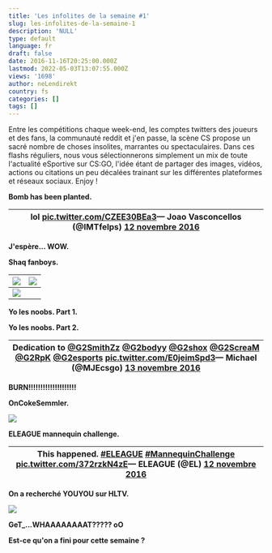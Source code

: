 ```yaml
---
title: 'Les infolites de la semaine #1'
slug: les-infolites-de-la-semaine-1
description: 'NULL'
type: default
language: fr
draft: false
date: 2016-11-16T20:25:00.000Z
lastmod: 2022-05-03T13:07:55.000Z
views: '1698'
author: neLendirekt
country: fs
categories: []
tags: []
---
```

Entre les compétitions chaque week-end, les comptes twitters des joueurs et des fans, la communauté reddit et j'en passe, la scène CS propose un sacré nombre de choses insolites, marrantes ou spectaculaires. Dans ces flashs réguliers, nous vous sélectionnerons simplement un mix de toute l'actualité eSportive sur CS:GO, l'idée étant de partager des images, vidéos, actions ou citations un peu décalées trainant sur les différentes plateformes et réseaux sociaux. Enjoy !

**Bomb has been planted.**

| lol [pic.twitter.com/CZEE30BEa3](https://t.co/CZEE30BEa3)— Joao Vasconcellos (@IMTfelps) [12 novembre 2016](https://twitter.com/IMTfelps/status/797247172030832645) |
| ------------------------------------------------------------------------------------------------------------------------------------------------------------------- |

**J'espère... WOW.**

**Shaq fanboys.**

| ![](/storage/images/582c43ed644c4_k5of4xqjpg)         | ![](/storage/images/582cbf702bac3_cxamlkzxaayjzsijpg) |
| ----------------------------------------------------- | ----------------------------------------------------- |
| ![](/storage/images/582cbf56d3a32_cxaipupuaaaejfejpg) |                                                       |

**Yo les noobs. Part 1.**

  
**Yo les noobs. Part 2\.** 

| Dedication to [@G2SmithZz](https://twitter.com/G2SmithZz) [@G2bodyy](https://twitter.com/G2bodyy) [@G2shox](https://twitter.com/G2shox) [@G2ScreaM](https://twitter.com/G2ScreaM) [@G2RpK](https://twitter.com/G2RpK) [@G2esports](https://twitter.com/G2esports) [pic.twitter.com/E0jeimSpd3](https://t.co/E0jeimSpd3)— Michael (@MJEcsgo) [13 novembre 2016](https://twitter.com/MJEcsgo/status/797602442661629953) |
| --------------------------------------------------------------------------------------------------------------------------------------------------------------------------------------------------------------------------------------------------------------------------------------------------------------------------------------------------------------------------------------------------------------------- |

**BURN!!!!!!!!!!!!!!!!!!!!**

**OnCokeSemmler.**

**![](/storage/images/582c445d8d661_vuamtmqpng)**

**ELEAGUE mannequin challenge.**

| This happened. [#ELEAGUE](https://twitter.com/hashtag/ELEAGUE?src=hash) [#MannequinChallenge](https://twitter.com/hashtag/MannequinChallenge?src=hash) [pic.twitter.com/372rzkN4zE](https://t.co/372rzkN4zE)— ELEAGUE (@EL) [12 novembre 2016](https://twitter.com/EL/status/797273321431855104) |
| ------------------------------------------------------------------------------------------------------------------------------------------------------------------------------------------------------------------------------------------------------------------------------------------------ |

**On a recherché YOUYOU sur HLTV.**

![](/storage/images/582c7567e9ec1_ad2511a6fb7b27592c21519ab283d97apng)

**GeT\_...WHAAAAAAAAT????? oO**

**Est-ce qu'on a fini pour cette semaine ?**
